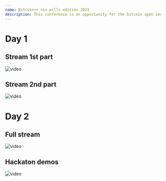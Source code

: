 ```yaml
---
name: Bitcoin++ nix-pills edition 2023
description: This conference is an opportunity for the bitcoin open source community to come together with some of Nix's best and brightest to share their projects, tips+tricks, and general knowledge about reproducibility, deploying bitcoin and other open source projects in easy to reproduce ways.
---
```


# Day 1

## Stream 1st part

![video](https://youtu.be/bKTbis4elR8)

## Stream 2nd part

![video](https://youtu.be/7QvwQWzp_ic)

# Day 2

## Full stream

![video](https://youtu.be/AijA3EpwgKM)

## Hackaton demos

![video](https://youtu.be/K0O10JU_IBw)
